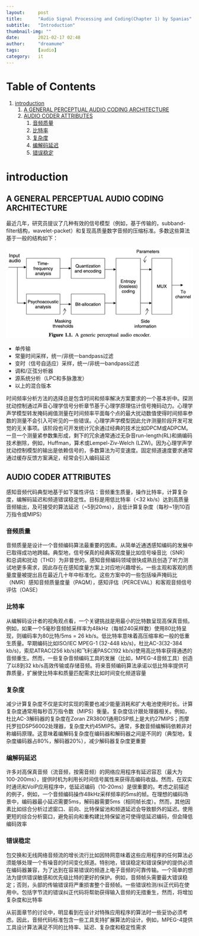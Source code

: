 ```yaml
---
layout:     post
title:      "Audio Signal Processing and Coding(Chapter 1) by Spanias"
subtitle:   "Introduction"
thumbnail-img: ""
date:       2021-02-17 02:48
author:     "dreamume"
tags: 		[audio]
category:   it
---
```

<head>
    <script src="https://cdn.mathjax.org/mathjax/latest/MathJax.js?config=TeX-AMS-MML_HTMLorMML" type="text/javascript"></script>
    <script type="text/x-mathjax-config">
        MathJax.Hub.Config({
            tex2jax: {
            skipTags: ['script', 'noscript', 'style', 'textarea', 'pre'],
            inlineMath: [['$','$']]
            }
        });
    </script>
</head>

# Table of Contents

1.  [introduction](#orge40d976)
    1.  [A GENERAL PERCEPTUAL AUDIO CODING ARCHITECTURE](#orgd523d77)
    2.  [AUDIO CODER ATTRIBUTES](#orge5620e3)
        1.  [音频质量](#orgc325fd7)
        2.  [比特率](#org8305c97)
        3.  [复杂度](#org91db739)
        4.  [编解码延迟](#orgdd03b0d)
        5.  [错误稳定](#orgb31e5d2)


<a id="orge40d976"></a>

# introduction


<a id="orgd523d77"></a>

## A GENERAL PERCEPTUAL AUDIO CODING ARCHITECTURE

最近几年，研究员提议了几种有效的信号模型（例如，基于传输的，subband-filter结构，wavelet-packet）和复现高质量数字音频的压缩标准。多数这些算法基于一般的结构如下：

![img](../img/generic_perceptual_audio_encoder.png)

-   单传输
-   常量时间采样，统一/非统一bandpass过滤
-   变时（信号自适应）采样，统一/非统一bandpass过滤
-   调和/正弦分析器
-   源系统分析（LPC和多脉激发）
-   以上的混合版本

时间频率分析方法的选择总是包含时间和频率解决方案要求的一个基本折中。探测扰动控制通过声音心理学信号分析章节基于心理学原理估计信号掩码动力。心理学声学模型转发掩码阙值测量在时间频率平面每个点的最大扰动数值使得时间频率参数的测量不会引入可听见的一些错误。心理学声学模型因此允许测量阶段开发可发觉的无关事项。该阶段也可开发统计冗余通过经典的技术比如DPCM或ADPCM。一旦一个测量紧参数集形成，剩下的冗余通常通过无杂音run-length(RL)和熵编码技术删除，例如，Huffman，算术或Lempel-Ziv-Welch (LZW)。因为心理学声学扰动控制模型的输出是依赖信号的，多数算法为可变速度。固定频道速度要求通常通过缓存反馈方案满足，经常会引入编码延迟


<a id="orge5620e3"></a>

## AUDIO CODER ATTRIBUTES

感知音频代码典型地基于如下属性评估：音频重生质量，操作比特率，计算复杂度，编解码延迟和频道错误稳定性。目标是用低比特率（<32 kb/s）达到高质量音频输出，及可接受的算法延迟（~5到20ms），且低计算复杂度（每秒~1到10百万指令或MIPS）


<a id="orgc325fd7"></a>

### 音频质量

音频质量是设计一个音频编码算法最重要的因素。从简单近通透感知编码的发展中已取得成功地跨越。典型地，信号保真的经典客观度量比如信号噪音比（SNR）和总调和扰动（THD）为非普世的。感知音频编码领域很快成熟且创造了听力测试地更多需求，因此存在在感知度量方案上对应地兴趣增长。一些主观和客观的质量度量被提出且在最近几十年中标准化。这些方案中的一些包括噪声掩码比（NMR）感知音频质量度量（PAQM），感知评估（PERCEVAL）和客观音频信号评估（OASE）


<a id="org8305c97"></a>

### 比特率

从编解码设计者的视角观点看，一个关键挑战是用最小的比特数呈现高保真音频。例如，如果一个5毫秒音频帧采样率为48kHz（每帧240采样数）使用80比特呈现，则编码率为80比特/5ms = 26 kb/s。低比特率意味着高压缩率和一般的低重生质量。早期编码比如ISO/IEC MPEG-1 (32-448 kb/s)，杜比AC-3(32-384 kb/s)，索尼ATRAC(256 kb/s)和飞利浦PASC(192 kb/s)使用高比特率获得通透的音频重生。然而，一些复杂音频编码工具的发展（比如，MPEG-4音频工具）创造了以8到32 kb/s高效传输或存储音频。将来音频编码算法承诺以低比特率提供可靠质量，扩展使比特率和质量匹配需求比如时间变化频道容量


<a id="org91db739"></a>

### 复杂度

减少计算复杂度不仅是实时实现的需要也减少能量消耗和扩大电池使用时长。计算复杂度通常用每秒百万指令数（MIPS）衡量。复杂度估计跟处理器相关。例如，杜比AC-3解码器的复杂度在Zoran ZR38001通用DSP核上是大约27MIPS；而摩托罗拉DSP56002处理器，复杂度大约45MIPS。通常，多数音频编解码依赖非对称编码原理。这意味着编解码复杂度在编码器和解码器之间是不同的（典型地，复杂度编码器占80%，解码器20%），减少解码器复杂度更重要


<a id="orgdd03b0d"></a>

### 编解码延迟

许多对高保真音频（流音频，按需音频）的网络应用程序有延迟容忍（最大为100-200ms），提供时机为利用长时间信号属性来获得高编码收益。然而，在双实时通讯和VoIP应用程序中，低延迟编码（10-20ms）是很重要的。考虑之前描述的例子，例如，一个音频编码操作48kHz采样频率的5ms的帧。在理想的编码场景中，编码器最小延迟需要5ms，解码器需要5ms（相同帧长度）。然而，其他因素比如综合分析过滤窗口、前向、比特保留池和频道延迟会导致额外的延迟。使用更短的综合分析窗口，避免前向和重构建比特保留池可使得低延迟编码，但会降低编码效率


<a id="orgb31e5d2"></a>

### 错误稳定

包交换和无线网络音频流的增长流行比如因特网意味着这些应用程序的任何算法必须能够处理一个有噪音的时间变化频道。特别地，错误稳定和错误保护的提供必须在编码器兼容，为了达到在容易错误的频道上电子音频的可靠传输。一个简单的想法为提供错误敏感和优先级比特的更好的保护。例如，音频帧头需要最大错误稳定；否则，头部的传输错误将严重损害整个音频帧。一些错误检测/纠正代码在使用中。包括字节流的错误纠正代码将帮助获得输入音频的无措重生，然而，将增加复杂度和比特率

从前面章节的讨论中，明显看到在设计对特殊应用程序的算法时一些妥协必须考虑。因此，音频代码标准包含一些工具支持扩展算法的设计。例如，MPEG-4提供工具设计算法满足不同的比特率、延迟、复杂度和稳定性需求
